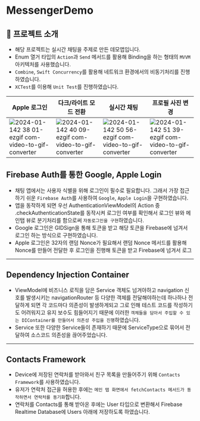 # MessengerDemo

## 📱 프로젝트 소개

- 해당 프로젝트는 실시간 채팅을 주제로 만든 데모앱입니다.
- Enum 열거 타입의 `Action`과 `Send` 메서드를 활용해 Binding을 하는 형태의 `MVVM` 아키텍처를 사용했습니다.
- `Combine`, `Swift Concurrency`를 활용해 네트워크 환경에서의 비동기처리를 진행하였습니다.
- `XCTest`를 이용해 `Unit Test`를 진행하였습니다.

|Apple 로그인|다크/라이트 모드 전환|실시간 채팅|프로필 사진 변경|
|---|---|---|---|
|![2024-01-142 38 01-ezgif com-video-to-gif-converter](https://github.com/jincode93/MessengerDemo/assets/111134273/3aa9c42b-0b39-4467-8207-b36dcecdf3c0)|![2024-01-142 40 09-ezgif com-video-to-gif-converter](https://github.com/jincode93/MessengerDemo/assets/111134273/d7978e35-0c80-40b4-99d4-07ec39cd8b4a)|![2024-01-142 50 56-ezgif com-video-to-gif-converter](https://github.com/jincode93/MessengerDemo/assets/111134273/ab7d7e62-60e8-43fc-bf1e-3f871ba6eb9e)|![2024-01-142 51 39-ezgif com-video-to-gif-converter](https://github.com/jincode93/MessengerDemo/assets/111134273/7d2b9584-880c-4822-ab11-e55ece6ab870)|


## Firebase Auth를 통한 Google, Apple Login

- 채팅 앱에서는 사용자 식별을 위해 로그인이 필수로 필요합니다. 그래서 가장 접근하기 쉬운 `Firebase Auth`를 사용하여 `Google`, `Apple Login`을 구현하였습니다.
- 앱을 동작하게 되면 우선 AuthenticationViewModel의 Action 중 .checkAuthenticationState를 동작시켜 로그인 여부를 확인해서 로그인 뷰와 메인탭 뷰로 분기처리를 함으로써 `자동로그인을 구현`하였습니다.
- Google 로그인은 GIDSign을 통해 토큰을 받고 해당 토큰을 Firebase에 넘겨서 로그인 하는 방식으로 구현하였습니다.
- Apple 로그인은 32자의 랜덤 Nonce가 필요해서 랜덤 Nonce 메서드를 활용해 Nonce를 만들어 전달한 후 로그인을 진행해 토큰을 받고 Firebase에 넘겨서 로그

---

## Dependency Injection Container

- ViewModel에 비즈니스 로직을 담은 Service 객체도 넘겨야하고 navigation 신호를 발생시키는 navigationRouter 등 다양한 객체를 전달해야하는데 하나하나 전달하게 되면 각 코드마다 의존성이 발생하게되고 그로 인해 테스트 코드를 작성하기도 어려워지고 유지 보수도 힘들어지기 때문에 이러한 `객체들을 담아서 주입할 수 있는 DIContainer를 만들어서 의존성 주입을 진행`하였습니다.
- Service 또한 다양한 Service들이 존재하기 때문에 ServiceType으로 묶어서 전달하여 소스코드 의존성을 끊어주었습니다.

---

## Contacts Framework

- Device에 저장된 연락처를 받아와서 친구 목록을 만들어주기 위해 `Contacts Framework`를 사용하였습니다.
- 유저가 연락처 접근을 허용한 후에는 `메인 탭 화면에서 fetchContacts 메서드가 동작하면서 연락처를 동기화`합니다.
- 연락처를 Contacts를 통해 받아온 후에는 User 타입으로 변환해서 Firebase Realtime Database에 Users 아래에 저장하도록 하였습니다.
